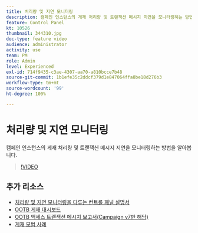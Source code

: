 ```yaml
---
title: 처리량 및 지연 모니터링
description: 캠페인 인스턴스의 게재 처리량 및 트랜잭션 메시지 지연을 모니터링하는 방법을 알아봅니다.
feature: Control Panel
kt: 10526
thumbnail: 344310.jpg
doc-type: feature video
audience: administrator
activity: use
team: PM
role: Admin
level: Experienced
exl-id: 714f9435-c3ae-4307-aa70-a810bcce7b48
source-git-commit: 1b1efe35c2ddcf379d1e847064ffa8be18d276b3
workflow-type: tm+mt
source-wordcount: '99'
ht-degree: 100%

---
```


# 처리량 및 지연 모니터링

캠페인 인스턴스의 게재 처리량 및 트랜잭션 메시지 지연을 모니터링하는 방법을 알아봅니다.

>[!VIDEO](https://video.tv.adobe.com/v/344310/?quality=12&learn=0n)

## 추가 리소스

* [처리량 및 지연 모니터링을 다루는 컨트롤 패널 설명서](https://experienceleague.adobe.com/docs/control-panel/using/performance-monitoring/thoughputs-latencies.html?lang=ko#)
* [OOTB 게재 대시보드](https://experienceleague.adobe.com/docs/campaign-classic/using/sending-messages/monitoring-deliveries/delivery-dashboard.html?lang=ko)
* [OOTB 액세스 트랜잭션 메시지 보고서(Campaign v7만 해당)](https://experienceleague.adobe.com/docs/campaign-classic/using/transactional-messaging/reports/about-transactional-messaging-reports.html?lang=ko)
* [게재 모범 사례](https://experienceleague.adobe.com/docs/campaign-standard/using/communication-channels/delivery-bestpractices/delivery-best-practices.html?lang=ko)
